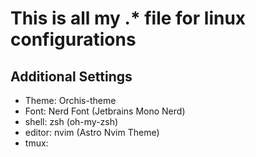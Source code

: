 # This is all my .* file for linux configurations #

## Additional Settings
- Theme: Orchis-theme
- Font: Nerd Font (Jetbrains Mono Nerd)
- shell: zsh (oh-my-zsh)
- editor: nvim (Astro Nvim Theme)
- tmux:
